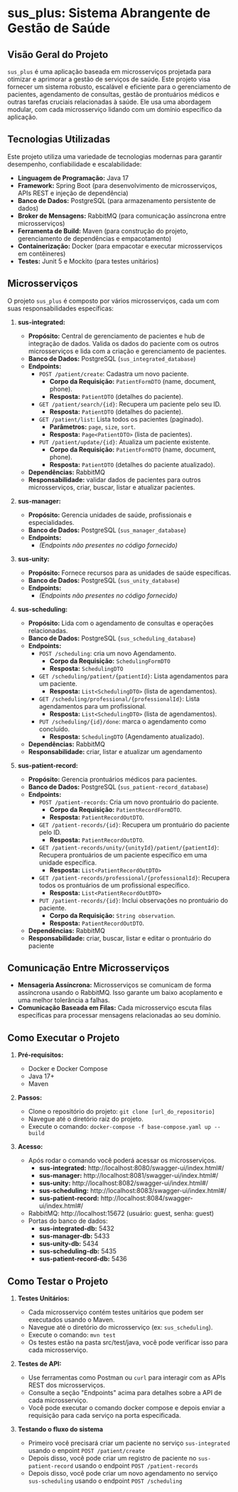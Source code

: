 # sus_plus: Sistema Abrangente de Gestão de Saúde

## Visão Geral do Projeto

`sus_plus` é uma aplicação baseada em microsserviços projetada para otimizar e aprimorar a gestão de serviços de saúde. Este projeto visa fornecer um sistema robusto, escalável e eficiente para o gerenciamento de pacientes, agendamento de consultas, gestão de prontuários médicos e outras tarefas cruciais relacionadas à saúde. Ele usa uma abordagem modular, com cada microsserviço lidando com um domínio específico da aplicação.

## Tecnologias Utilizadas

Este projeto utiliza uma variedade de tecnologias modernas para garantir desempenho, confiabilidade e escalabilidade:

*   **Linguagem de Programação:** Java 17
*   **Framework:** Spring Boot (para desenvolvimento de microsserviços, APIs REST e injeção de dependência)
*   **Banco de Dados:** PostgreSQL (para armazenamento persistente de dados)
*   **Broker de Mensagens:** RabbitMQ (para comunicação assíncrona entre microsserviços)
*   **Ferramenta de Build:** Maven (para construção do projeto, gerenciamento de dependências e empacotamento)
*   **Containerização:** Docker (para empacotar e executar microsserviços em contêineres)
*   **Testes:** Junit 5 e Mockito (para testes unitários)

## Microsserviços

O projeto `sus_plus` é composto por vários microsserviços, cada um com suas responsabilidades específicas:

1.  **sus-integrated:**
    *   **Propósito:** Central de gerenciamento de pacientes e hub de integração de dados. Valida os dados do paciente com os outros microsserviços e lida com a criação e gerenciamento de pacientes.
    *   **Banco de Dados:** PostgreSQL (`sus_integrated_database`)
    *   **Endpoints:**
        *   `POST /patient/create`: Cadastra um novo paciente.
            *   **Corpo da Requisição:** `PatientFormDTO` (name, document, phone).
            *   **Resposta:** `PatientDTO` (detalhes do paciente).
        *   `GET /patient/search/{id}`: Recupera um paciente pelo seu ID.
            *   **Resposta:** `PatientDTO` (detalhes do paciente).
        *   `GET /patient/list`: Lista todos os pacientes (paginado).
            *   **Parâmetros:** `page`, `size`, `sort`.
            *   **Resposta:** `Page<PatientDTO>` (lista de pacientes).
        *   `PUT /patient/update/{id}`: Atualiza um paciente existente.
            *   **Corpo da Requisição:** `PatientFormDTO` (name, document, phone).
            *   **Resposta:** `PatientDTO` (detalhes do paciente atualizado).
    * **Dependências:** RabbitMQ
    * **Responsabilidade:** validar dados de pacientes para outros microsserviços, criar, buscar, listar e atualizar pacientes.

2.  **sus-manager:**
    *   **Propósito:** Gerencia unidades de saúde, profissionais e especialidades.
    *   **Banco de Dados:** PostgreSQL (`sus_manager_database`)
    *   **Endpoints:**
        *   *(Endpoints não presentes no código fornecido)*

3.  **sus-unity:**
    *   **Propósito:** Fornece recursos para as unidades de saúde específicas.
    *   **Banco de Dados:** PostgreSQL (`sus_unity_database`)
    *   **Endpoints:**
        *   *(Endpoints não presentes no código fornecido)*

4.  **sus-scheduling:**
    *   **Propósito:** Lida com o agendamento de consultas e operações relacionadas.
    *   **Banco de Dados:** PostgreSQL (`sus_scheduling_database`)
    *   **Endpoints:**
        *   `POST /scheduling`: cria um novo Agendamento.
            *   **Corpo da Requisição:** `SchedulingFormDTO`
            *   **Resposta:** `SchedulingDTO`
        *   `GET /scheduling/patient/{patientId}`: Lista agendamentos para um paciente.
            *   **Resposta:** `List<SchedulingDTO>` (lista de agendamentos).
        *   `GET /scheduling/professional/{professionalId}`: Lista agendamentos para um profissional.
            *   **Resposta:** `List<SchedulingDTO>` (lista de agendamentos).
        *   `PUT /scheduling/{id}/done`: marca o agendamento como concluído.
            * **Resposta:** `SchedulingDTO` (Agendamento atualizado).
    * **Dependências:** RabbitMQ
    * **Responsabilidade:** criar, listar e atualizar um agendamento
5.  **sus-patient-record:**
    *   **Propósito:** Gerencia prontuários médicos para pacientes.
    *   **Banco de Dados:** PostgreSQL (`sus_patient-record_database`)
    *   **Endpoints:**
        *   `POST /patient-records`: Cria um novo prontuário do paciente.
            *   **Corpo da Requisição:** `PatientRecordFormDTO`.
            *   **Resposta:** `PatientRecordOutDTO`.
        *   `GET /patient-records/{id}`: Recupera um prontuário do paciente pelo ID.
            *   **Resposta:** `PatientRecordOutDTO`.
        *   `GET /patient-records/unity/{unityId}/patient/{patientId}`: Recupera prontuários de um paciente específico em uma unidade específica.
            *   **Resposta:** `List<PatientRecordOutDTO>`
        *   `GET /patient-records/professional/{professionalId}`: Recupera todos os prontuários de um profissional específico.
            *   **Resposta:** `List<PatientRecordOutDTO>`
        *   `PUT /patient-records/{id}`: Inclui observações no prontuário do paciente.
            *   **Corpo da Requisição:** `String observation`.
            *   **Resposta:** `PatientRecordOutDTO`.
    * **Dependências:** RabbitMQ
    * **Responsabilidade:** criar, buscar, listar e editar o prontuário do paciente

## Comunicação Entre Microsserviços

*   **Mensageria Assíncrona:** Microsserviços se comunicam de forma assíncrona usando o RabbitMQ. Isso garante um baixo acoplamento e uma melhor tolerância a falhas.
*   **Comunicação Baseada em Filas:** Cada microsserviço escuta filas específicas para processar mensagens relacionadas ao seu domínio.

## Como Executar o Projeto

1.  **Pré-requisitos:**
    *   Docker e Docker Compose
    *   Java 17+
    *   Maven

2.  **Passos:**
    *   Clone o repositório do projeto: `git clone [url_do_repositorio]`
    *   Navegue até o diretório raiz do projeto.
    *   Execute o comando: `docker-compose -f base-compose.yaml up --build`

3. **Acesso:**
    * Após rodar o comando você poderá acessar os microsserviços.
        * **sus-integrated:** http://localhost:8080/swagger-ui/index.html#/
        * **sus-manager:** http://localhost:8081/swagger-ui/index.html#/
        * **sus-unity:** http://localhost:8082/swagger-ui/index.html#/
        * **sus-scheduling:** http://localhost:8083/swagger-ui/index.html#/
        * **sus-patient-record:** http://localhost:8084/swagger-ui/index.html#/
    * RabbitMQ: http://localhost:15672 (usuário: guest, senha: guest)
    * Portas do banco de dados:
        * **sus-integrated-db:** 5432
        * **sus-manager-db:** 5433
        * **sus-unity-db:** 5434
        * **sus-scheduling-db:** 5435
        * **sus-patient-record-db:** 5436

## Como Testar o Projeto

1.  **Testes Unitários:**
    *   Cada microsserviço contém testes unitários que podem ser executados usando o Maven.
    *   Navegue até o diretório do microsserviço (ex: `sus_scheduling`).
    *   Execute o comando: `mvn test`
    * Os testes estão na pasta src/test/java, você pode verificar isso para cada microsserviço.

2.  **Testes de API:**
    *   Use ferramentas como Postman ou `curl` para interagir com as APIs REST dos microsserviços.
    *   Consulte a seção "Endpoints" acima para detalhes sobre a API de cada microsserviço.
    * Você pode executar o comando docker compose e depois enviar a requisição para cada serviço na porta especificada.

3. **Testando o fluxo do sistema**
    * Primeiro você precisará criar um paciente no serviço `sus-integrated` usando o enpoint `POST /patient/create`
    * Depois disso, você pode criar um registro de paciente no `sus-patient-record` usando o endpoint `POST /patient-records`
    * Depois disso, você pode criar um novo agendamento no serviço `sus-scheduling` usando o endpoint `POST /scheduling`  